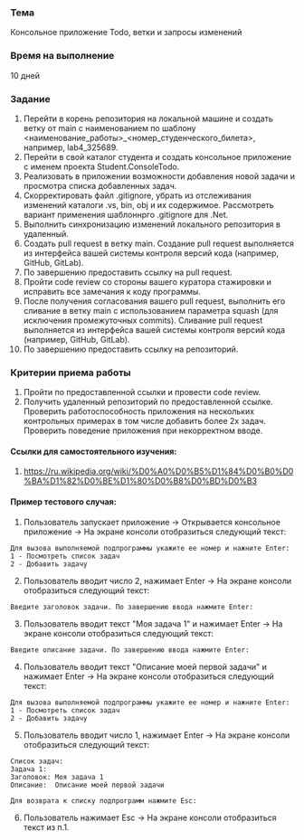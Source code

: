 ### Тема
Консольное приложение Todo, ветки и запросы изменений

### Время на выполнение
10 дней

### Задание
1. Перейти в корень репозитория на локальной машине и создать ветку от main с наименованием по шаблону <наименование_работы>_<номер_студенческого_билета>, например, lab4_325689.
2. Перейти в свой каталог студента и создать консольное приложение с именем проекта Student.ConsoleTodo.
3. Реализовать в приложении возможности добавления новой задачи и просмотра списка добавленных задач. 
4. Скорректировать файл .gitignore, убрать из отслеживания изменений каталоги .vs, bin, obj и их содержимое. Рассмотреть вариант применения шаблоннрго .gitignore для .Net.
5. Выполнить синхронизацию изменений локального репозитория в удаленный.
6. Создать pull request в ветку main. Создание pull request выполняется из интерфейса вашей системы контроля версий кода (например, GitHub, GitLab).
7. По завершению предоставить ссылку на pull request.
8. Пройти code review со стороны вашего куратора стажировки и исправить все замечания к коду программы.
8. После получения согласования вашего pull request, выполнить его сливание в ветку main c использованием параметра squash (для исключения промежуточных commits). Сливание pull request выполняется из интерфейса вашей системы контроля версий кода (например, GitHub, GitLab).
9. По завершению предоставить ссылку на репозиторий.

### Критерии приема работы
1. Пройти по предоставленной ссылки и провести code review. 
2. Получить удаленный репозиторий по предоставленной ссылке. Проверить работоспособность приложения на нескольких контрольных примерах в том числе добавить более 2х задач. Проверить поведение приложения при некорректном вводе.

#### Ссылки для самостоятельного изучения:
1. https://ru.wikipedia.org/wiki/%D0%A0%D0%B5%D1%84%D0%B0%D0%BA%D1%82%D0%BE%D1%80%D0%B8%D0%BD%D0%B3

#### Пример тестового случая:
1. Пользователь запускает приложение -> Открывается консольное приложение ->
На экране консоли отобразиться следующий текст:
<pre><code>Для вызова выполняемой подпрограммы укажите ее номер и нажните Enter:
1 - Посмотреть список задач
2 - Добавить задачу
</code></pre>
2. Пользователь вводит число 2, нажимает Enter -> На экране консоли отобразиться следующий текст:
<pre><code>Введите заголовок задачи. По завершению ввода нажмите Enter:
</code></pre>
3. Пользователь вводит текст "Моя задача 1" и нажимает Enter -> На экране консоли отобразиться следующий текст:
<pre><code>Введите описание задачи. По завершению ввода нажмите Enter:
</code></pre>
4. Пользователь вводит текст "Описание моей первой задачи" и нажимает Enter -> На экране консоли отобразиться следующий текст:
<pre><code>Для вызова выполняемой подпрограммы укажите ее номер и нажните Enter:
1 - Посмотреть список задач
2 - Добавить задачу
</code></pre>
5. Пользователь вводит число 1, нажимает Enter -> На экране консоли отобразиться следующий текст:
<pre><code>Список задач:
Задача 1: 
Заголовок: Моя задача 1
Описание:  Описание моей первой задачи

Для возврата к списку подпрограмм нажмите Esc:
</code></pre>
6. Пользователь нажимает Esc -> На экране консоли отобразиться текст из п.1.
